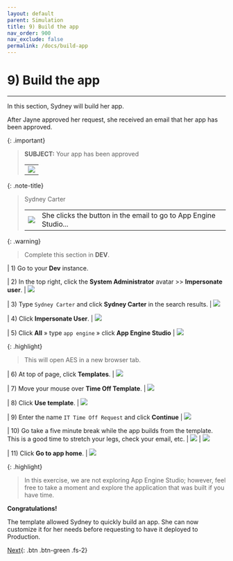 ```yaml
---
layout: default
parent: Simulation
title: 9) Build the app
nav_order: 900
nav_exclude: false
permalink: /docs/build-app
---
```


# 9) Build the app

---

In this section, Sydney will build her app. 

After Jayne approved her request, she received an email that her app has been approved. 

{: .important}
> **SUBJECT:** Your app has been approved
> <table>
> <tbody>
> <tr>
> <td>
> <img src="https://creatorworkflowsnow.github.io/lab-aemc-utah/assets/images/2023-07-11-17-09-02.png">
> </td>
> </tr>
> </tbody>
> </table>

{: .note-title}
> Sydney Carter
> <table>
> <tbody>
> <tr>
> <td>
> <img src="https://creatorworkflowsnow.github.io/lab-aemc-utah/assets/images/2023-03-28-15-52-55.png">
> </td>
> <td>
> She clicks the button in the email to go to App Engine Studio...<br/>
> </td>
> </tr>
> </tbody>
> </table>

{: .warning}
> Complete this section in **DEV**.

| 1) Go to your **Dev** instance.

| 2) In the top right, click the **System Administrator** avatar >> **Impersonate user**.
| ![](../assets/images/2023-03-14-12-31-53.png)

| 3) Type ```Sydney Carter``` and click **Sydney Carter** in the search results.
| ![](../assets/images/2023-03-14-12-34-01.png)

| 4) Click **Impersonate User**. 
| ![](../assets/images/2023-03-14-12-34-24.png)

| 5) Click **All** » type ```app engine``` » click **App Engine Studio**
| ![](../assets/images/2023-07-11-17-18-49.png)

{: .highlight}
> This will open AES in a new browser tab.

| 6) At top of page, click **Templates**.
| ![](../assets/images/2023-07-11-17-21-37.png)

| 7) Move your mouse over **Time Off Template**.
| ![](../assets/images/2023-07-11-17-22-54.png)

| 8) Click **Use template**.
| ![](../assets/images/2023-07-11-17-23-17.png)

| 9) Enter the name ```IT Time Off Request``` and click **Continue**
| ![](../assets/images/2023-07-11-17-24-06.png)

| 10) Go take a five minute break while the app builds from the template. This is a good time to stretch your legs, check your email, etc. 
| ![](../assets/images/2023-07-11-17-27-07.png)
| ![](../assets/images/2023-03-14-13-12-36.png)

| 11) Click **Go to app home**.
| ![](../assets/images/2023-07-11-17-28-16.png)

{: .highlight}
> In this exercise, we are not exploring App Engine Studio; however, feel free to take a moment and explore the application that was built if you have time. 

**Congratulations!**

The template allowed Sydney to quickly build an app.  She can now customize it for her needs before requesting to have it deployed to Production. 

[Next](/lab-aemc-utah/docs/collaboration-request){: .btn .btn-green .fs-2}